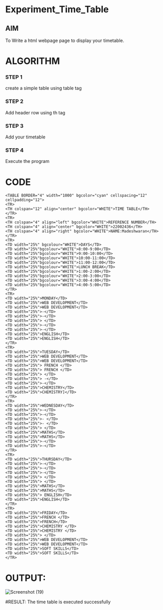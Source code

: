 # Experiment_Time_Table

## AIM
To Write a html webpage page to display your timetable.

# ALGORITHM
### STEP 1
create a simple table using table tag
### STEP 2
Add header row using th tag
### STEP 3
Add your timetable
### STEP 4
Execute the program

# CODE
```
<TABLE BORDER="4" width="1000" bgcolor="cyan" cellspacing="12" cellpadding="12">
<TR>
<TH colspan="12" align="center" bgcolor="WHITE">TIME TABLE</TH>
</TR>
<TR>
<TH colspan="4" align="left" bgcolor="WHITE">REFERENCE NUMBER</TH>
<TH colspan="4" align="center" bgcolor="WHITE">22002436</TH>
<TH colspan="4" align="right" bgcolor="WHITE">NAME:Madeshwaran</TH>
</TR>
<TR>
<TD width="25%" bgcolour="WHITE">DAYS</TD>
<TD width="25%"bgcolour="WHITE">8:00-9:00</TD>
<TD width="25%"bgcolour="WHITE">9:00-10:00</TD>
<TD width="25%"bgcolour="WHITE">10:00-11:00</TD>
<TD width="25%"bgcolour="WHITE">11:00-12:00</TD>
<TD width="25%"bgcolour="WHITE">LUNCH BREAK</TD>
<TD width="25%"bgcolour="WHITE">1:00-2:00</TD>
<TD width="25%"bgcolour="WHITE">2:00-3:00</TD>
<TD width="25%"bgcolour="WHITE">3:00-4:00</TD>
<TD width="25%"bgcolour="WHITE">4:00-5:00</TD>
</TR>
<TR>
<TD width="25%">MONDAY</TD>
<TD width="25%">WEB DEVELOPMENT</TD>
<TD width="25%">WEB DEVELOPMENT</TD>
<TD width="25%">-</TD>
<TD width="25%">-</TD>
<TD width="25%"> </TD>
<TD width="25%">-</TD>
<TD width="25%">-</TD>
<TD width="25%">ENGLISH</TD>
<TD width="25%">ENGLISH</TD>
</TR>
<TR>
<TD width="25%">TUESDAY</TD>
<TD width="25%">WEB DEVELOPMENT</TD>
<TD width="25%">WEB DEVELOPMENT</TD>
<TD width="25%"> FRENCH </TD>
<TD width="25%"> FRENCH </TD>
<TD width="25%"> </TD>
<TD width="25%"> -</TD>
<TD width="25%">-</TD>
<TD width="25%">CHEMISTRY</TD>
<TD width="25%">CHEMISTRY]</TD>
</TR>
<TR>
<TD width="25%">WEDNESDAY</TD>
<TD width="25%">-</TD>
<TD width="25%">-</TD>
<TD width="25%">- </TD>
<TD width="25%">- </TD>
<TD width="25%"> </TD>
<TD width="25%">MATHS</TD>
<TD width="25%">MATHS</TD>
<TD width="25%">-</TD>
<TD width="25%">-</TD>
</TR>
<TR>
<TD width="25%">THURSDAY</TD>
<TD width="25%">-</TD>
<TD width="25%">-</TD>
<TD width="25%">-</TD>
<TD width="25%"> </TD>
<TD width="25%"> </TD>
<TD width="25%">MATHS</TD>
<TD width="25%">MATHS</TD>
<TD width="25%"> ENGLISH</TD>
<TD width="25%">ENGLISH</TD>
</TR>
<TR>
<TD width="25%">FRIDAY</TD>
<TD width="25%">FRENCH </TD>
<TD width="25%">FRENCH</TD>
<TD width="25%">CHEMISTRY </TD>
<TD width="25%">CHEMISTRY </TD>
<TD width="25%"> </TD>
<TD width="25%">WEB DEVELOPMENT</TD>
<TD width="25%">WEB DEVELOPMENT</TD>
<TD width="25%">SOFT SKILLS</TD>
<TD width="25%">SOFT SKILLS</TD>
</TR>
```

# OUTPUT:
![Screenshot (19)](https://user-images.githubusercontent.com/119828952/215519441-1be60ebc-ed83-4bc4-844b-be4e261182ee.png)

#RESULT:
The time table is executed successfully

